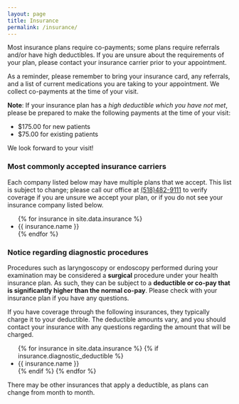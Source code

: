 ```yaml
---
layout: page
title: Insurance
permalink: /insurance/
---
```

Most insurance plans require co-payments; some plans require referrals and/or have high deductibles. If you are unsure about the requirements of your plan, please contact your insurance carrier prior to your appointment.

As a reminder, please remember to bring your insurance card, any referrals, and a list of current medications you are taking to your appointment. We collect co-payments at the time of your visit.

**Note**: If your insurance plan has a *high deductible which you have not met*, please be prepared to make the following payments at the time of your visit:

<div class="center">
  <ul>
    <li>
      $175.00 for new patients
    </li>
    <li>
      $75.00 for existing patients
    </li>
  </ul>
</div>

We look forward to your visit!

### Most commonly accepted insurance carriers
Each company listed below may have multiple plans that we accept. This list is subject to change; please call our office at [(518)482-9111](tel:(518)482-9111) to verify coverage if you are unsure we accept your plan, or if you do not see your insurance company listed below.

<div class="center">
<ul>
  {% for insurance in site.data.insurance %}
  <li>
    {{ insurance.name }}
  </li>
  {% endfor %}
</ul>
</div>

### Notice regarding diagnostic procedures

Procedures such as laryngoscopy or endoscopy performed during your examination may be considered a **surgical** procedure under your health insurance plan. As such, they can be subject to a **deductible or co-pay that is significantly higher than the normal co-pay**. Please check with your insurance plan if you have any questions.

If you have coverage through the following insurances, they typically charge it to your deductible. The deductible amounts vary, and you should contact your insurance with any questions regarding the amount that will be charged.

<div class="center">
  <ul>
    {% for insurance in site.data.insurance %}
      {% if insurance.diagnostic_deductible %}
      <li>
        {{ insurance.name }}
      </li>
      {% endif %}
    {% endfor %}
  </ul>
</div>

There may be other insurances that apply a deductible, as plans can change from month to month.
